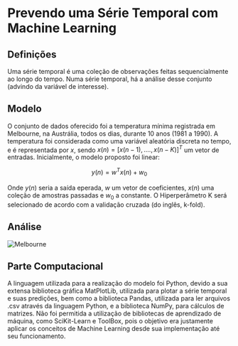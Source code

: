 # Prevendo uma Série Temporal com Machine Learning
## Definições
Uma série temporal é uma coleção de observações feitas sequencialmente ao longo do tempo. Numa série temporal, há a análise desse conjunto (advindo da variável de interesse). 
## Modelo
O conjunto de dados oferecido foi a temperatura mínima registrada em Melbourne, na Austrália, todos os dias, durante 10 anos (1981 a 1990). A temperatura foi considerada como uma variável aleatória discreta no tempo, e é representada por $x$, sendo $x(n) = [x(n-1),....,x(n-K)]^T$ um vetor de entradas.
Inicialmente, o modelo proposto foi linear:
```math
y(n) = w^T x(n) + w_0
```
Onde $y(n)$ seria a saída eperada, $w$ um vetor de coeficientes, $x(n)$ uma coleção de amostras passadas e $w_0$ a constante. O Hiperperâmetro K será selecionado de acordo com a validação cruzada (do inglês, k-fold). 
## Análise
![Melbourne](https://user-images.githubusercontent.com/101020869/231739321-0ce4f724-8f5c-425a-8396-d0ed13994aa2.png)

## Parte Computacional
A linguagem utilizada para a realização do modelo foi Python, devido a sua extensa biblioteca gráfica MatPlotLib, utilizada para plotar a série temporal e suas predições, bem como a biblioteca Pandas, utilizada para ler arquivos .csv através da linguagem Python, e a biblioteca NumPy, para cálculos de matrizes. Não foi permitida a utilização de bibliotecas de aprendizado de máquina, como SciKit-Learn e ToolBox, pois o objetivo era justamente aplicar os conceitos de Machine Learning desde sua implementação até seu funcionamento.

